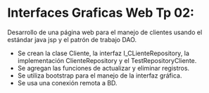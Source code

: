 # Interfaces Graficas Web Tp 02:

Desarrollo de una página web para el manejo de clientes usando el estándar java jsp y el patrón de trabajo DAO.

* Se crean la clase Cliente, la interfaz I_CLienteRepository, la implementación ClienteRepository y el TestRepositoryCliente.
* Se agregan las funciones de actualizar y eliminar registros.
* Se utiliza bootstrap para el manejo de la interfaz gráfica.
* Se usa una conexión remota a BD.


